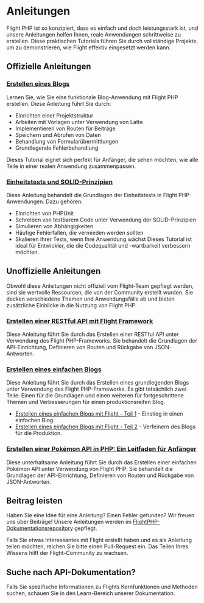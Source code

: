 # Anleitungen

Flight PHP ist so konzipiert, dass es einfach und doch leistungsstark ist, und unsere Anleitungen helfen Ihnen, reale Anwendungen schrittweise zu erstellen. Diese praktischen Tutorials führen Sie durch vollständige Projekte, um zu demonstrieren, wie Flight effektiv eingesetzt werden kann.

## Offizielle Anleitungen

### [Erstellen eines Blogs](/guides/blog)
Lernen Sie, wie Sie eine funktionale Blog-Anwendung mit Flight PHP erstellen. Diese Anleitung führt Sie durch:
- Einrichten einer Projektstruktur
- Arbeiten mit Vorlagen unter Verwendung von Latte
- Implementieren von Routen für Beiträge
- Speichern und Abrufen von Daten
- Behandlung von Formularübermittlungen
- Grundlegende Fehlerbehandlung

Dieses Tutorial eignet sich perfekt für Anfänger, die sehen möchten, wie alle Teile in einer realen Anwendung zusammenpassen.

### [Einheitstests und SOLID-Prinzipien](/guides/unit-testing)

Diese Anleitung behandelt die Grundlagen der Einheitstests in Flight PHP-Anwendungen. Dazu gehören:
- Einrichten von PHPUnit
- Schreiben von testbarem Code unter Verwendung der SOLID-Prinzipien
- Simulieren von Abhängigkeiten
- Häufige Fehlerfallen, die vermieden werden sollten
- Skalieren Ihrer Tests, wenn Ihre Anwendung wächst
Dieses Tutorial ist ideal für Entwickler, die die Codequalität und -wartbarkeit verbessern möchten.

## Unoffizielle Anleitungen

Obwohl diese Anleitungen nicht offiziell vom Flight-Team gepflegt werden, sind sie wertvolle Ressourcen, die von der Community erstellt wurden. Sie decken verschiedene Themen und Anwendungsfälle ab und bieten zusätzliche Einblicke in die Nutzung von Flight PHP.

### [Erstellen einer RESTful API mit Flight Framework](https://dev.to/n0nag0n/creating-a-restful-api-with-flight-framework-56lj)

Diese Anleitung führt Sie durch das Erstellen einer RESTful API unter Verwendung des Flight PHP-Frameworks. Sie behandelt die Grundlagen der API-Einrichtung, Definieren von Routen und Rückgabe von JSON-Antworten.

### [Erstellen eines einfachen Blogs](https://dev.to/n0nag0n/building-a-simple-blog-with-flight-part-1-4ap8)

Diese Anleitung führt Sie durch das Erstellen eines grundlegenden Blogs unter Verwendung des Flight PHP-Frameworks. Es gibt tatsächlich zwei Teile: Einen für die Grundlagen und einen weiteren für fortgeschrittene Themen und Verbesserungen für einen produktionsreifen Blog.

- [Erstellen eines einfachen Blogs mit Flight - Teil 1](https://dev.to/n0nag0n/building-a-simple-blog-with-flight-part-1-4ap8) - Einstieg in einen einfachen Blog.
- [Erstellen eines einfachen Blogs mit Flight - Teil 2](https://dev.to/n0nag0n/building-a-simple-blog-with-flight-part-2-5acb) - Verfeinern des Blogs für die Produktion.

### [Erstellen einer Pokémon API in PHP: Ein Leitfaden für Anfänger](https://dev.to/n0nag0n/building-a-pokemon-api-in-php-a-beginners-guide-3an8)

Diese unterhaltsame Anleitung führt Sie durch das Erstellen einer einfachen Pokémon API unter Verwendung von Flight PHP. Sie behandelt die Grundlagen der API-Einrichtung, Definieren von Routen und Rückgabe von JSON-Antworten.

## Beitrag leisten

Haben Sie eine Idee für eine Anleitung? Einen Fehler gefunden? Wir freuen uns über Beiträge! Unsere Anleitungen werden im [FlightPHP-Dokumentationsrepository](https://github.com/flightphp/docs) gepflegt.

Falls Sie etwas Interessantes mit Flight erstellt haben und es als Anleitung teilen möchten, reichen Sie bitte einen Pull-Request ein. Das Teilen Ihres Wissens hilft der Flight-Community zu wachsen.

## Suche nach API-Dokumentation?

Falls Sie spezifische Informationen zu Flights Kernfunktionen und Methoden suchen, schauen Sie in den Learn-Bereich unserer Dokumentation.